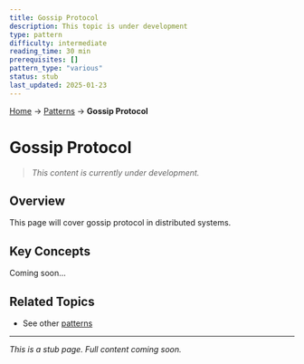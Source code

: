 ```yaml
---
title: Gossip Protocol
description: This topic is under development
type: pattern
difficulty: intermediate
reading_time: 30 min
prerequisites: []
pattern_type: "various"
status: stub
last_updated: 2025-01-23
---
```


<!-- Navigation -->
[Home](../introduction/index.md) → [Patterns](index.md) → **Gossip Protocol**

# Gossip Protocol

> *This content is currently under development.*

## Overview

This page will cover gossip protocol in distributed systems.

## Key Concepts

Coming soon...

## Related Topics

- See other [patterns](index.md)

---

*This is a stub page. Full content coming soon.*

